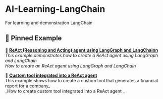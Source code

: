 # AI-Learning-LangChain
For learning and demonstration LangChain

## 📌 Pinned Example
🔹 **[ReAct (Reasoning and Acting) agent using LangGraph and LangChainn](https://github.com/teerayuthton/AI-Learning-LangChain/tree/main/react_agent/)**  
_This example demonstrates how to create a ReAct agent using LangGraph and LangChain_  
_How to create an ReAct agent using LangGraph and LangChain_

🔹 **[Custom tool integrated into a ReAct agent](https://github.com/teerayuthton/AI-Learning-LangChain/tree/main/custom_tools_agent/)**  
This example shows how to create a custom tool that generates a financial report for a company_  
_How to create custom tool integrated into a ReAct agent _
